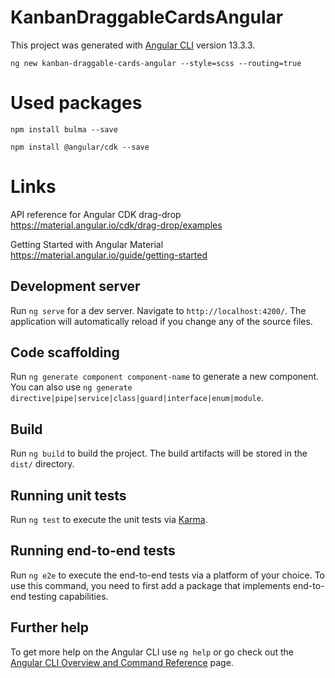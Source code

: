 # KanbanDraggableCardsAngular

This project was generated with [Angular CLI](https://github.com/angular/angular-cli) version 13.3.3.
```
ng new kanban-draggable-cards-angular --style=scss --routing=true
```

# Used packages

```
npm install bulma --save
```
```
npm install @angular/cdk --save 
```

# Links

API reference for Angular CDK drag-drop  
https://material.angular.io/cdk/drag-drop/examples

Getting Started with Angular Material  
https://material.angular.io/guide/getting-started

## Development server

Run `ng serve` for a dev server. Navigate to `http://localhost:4200/`. The application will automatically reload if you change any of the source files.

## Code scaffolding

Run `ng generate component component-name` to generate a new component. You can also use `ng generate directive|pipe|service|class|guard|interface|enum|module`.

## Build

Run `ng build` to build the project. The build artifacts will be stored in the `dist/` directory.

## Running unit tests

Run `ng test` to execute the unit tests via [Karma](https://karma-runner.github.io).

## Running end-to-end tests

Run `ng e2e` to execute the end-to-end tests via a platform of your choice. To use this command, you need to first add a package that implements end-to-end testing capabilities.

## Further help

To get more help on the Angular CLI use `ng help` or go check out the [Angular CLI Overview and Command Reference](https://angular.io/cli) page.
